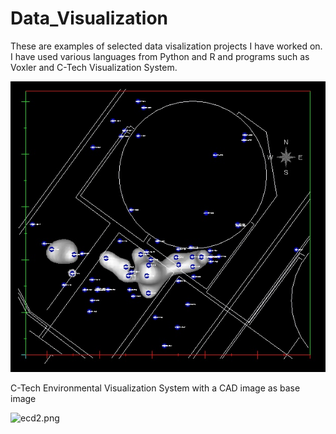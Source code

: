 # Data_Visualization
These are examples of selected data visalization projects I have worked on.  I have used various languages from Python and R and programs such as Voxler and C-Tech Visualization System. 

![LCH1.jpg](figures/LCH1.jpg)

C-Tech Environmental Visualization System with a CAD image as base image





![ecd2.png](figures/ecd2.png)
